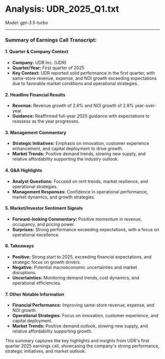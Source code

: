 # Analysis: UDR_2025_Q1.txt

*Model: gpt-3.5-turbo*

---

### Summary of Earnings Call Transcript:

#### 1. **Quarter & Company Context**
- **Company:** UDR Inc. (UDR)
- **Quarter/Year:** First quarter of 2025
- **Key Context:** UDR reported solid performance in the first quarter, with same-store revenue, expense, and NOI growth exceeding expectations due to favorable market conditions and operational strategies.

#### 2. **Headline Financial Results**
- **Revenue:** Revenue growth of 2.6% and NOI growth of 2.8% year-over-year.
- **Guidance:** Reaffirmed full-year 2025 guidance with expectations to reassess as the year progresses.

#### 3. **Management Commentary**
- **Strategic Initiatives:** Emphasis on innovation, customer experience enhancement, and capital deployment to drive growth.
- **Market Trends:** Positive demand trends, slowing new supply, and relative affordability supporting the industry outlook.

#### 4. **Q&A Highlights**
- **Analyst Questions:** Focused on rent trends, market resilience, and operational strategies.
- **Management Responses:** Confidence in operational performance, market dynamics, and growth strategies.

#### 5. **Market/Investor Sentiment Signals**
- **Forward-looking Commentary:** Positive momentum in revenue, occupancy, and pricing power.
- **Surprises:** Strong performance exceeding expectations, with a focus on operational excellence.

#### 6. **Takeaways**
- **Positive:** Strong start to 2025, exceeding financial expectations, and strategic focus on growth drivers.
- **Negative:** Potential macroeconomic uncertainties and market disruptions.
- **Uncertainties:** Monitoring demand trends, cost dynamics, and operational efficiencies.

#### 7. **Other Notable Information**
- **Financial Performance:** Improving same-store revenue, expense, and NOI growth.
- **Operational Strategies:** Focus on innovation, customer experience, and capital deployment.
- **Market Trends:** Positive demand outlook, slowing new supply, and relative affordability supporting growth.

This summary captures the key highlights and insights from UDR's first quarter 2025 earnings call, showcasing the company's strong performance, strategic initiatives, and market outlook.